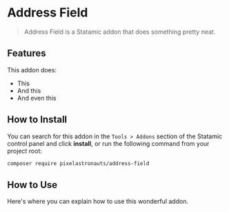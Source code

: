 # Address Field

> Address Field is a Statamic addon that does something pretty neat.

## Features

This addon does:

- This
- And this
- And even this

## How to Install

You can search for this addon in the `Tools > Addons` section of the Statamic control panel and click **install**, or run the following command from your project root:

``` bash
composer require pixelastronauts/address-field
```

## How to Use

Here's where you can explain how to use this wonderful addon.
